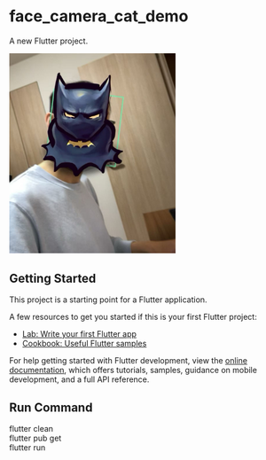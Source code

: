 # face_camera_cat_demo

A new Flutter project.
<p align="left">
  <img width="300" src="examples/demo.jpg">
  <br/>
</p>

## Getting Started

This project is a starting point for a Flutter application.

A few resources to get you started if this is your first Flutter project:

- [Lab: Write your first Flutter app](https://docs.flutter.dev/get-started/codelab)
- [Cookbook: Useful Flutter samples](https://docs.flutter.dev/cookbook)

For help getting started with Flutter development, view the
[online documentation](https://docs.flutter.dev/), which offers tutorials,
samples, guidance on mobile development, and a full API reference.

## Run Command
flutter clean  
flutter pub get  
flutter run

